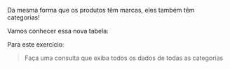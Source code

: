 Da mesma forma que os produtos têm marcas, eles também têm categorias!

Vamos conhecer essa nova tabela:

<div
  class='mu-erd'
  data-entities='{
    "categorias": {
      "id": {
        "type": "Integer",
        "pk": true
      },
      "nome": {
        "type": "Text"
      },
      "id_categoria_pai" : {
        "type": "Integer"
      }
    }
  }'>
</div>

Para este exercício:

> Faça uma consulta que exiba todos os dados de todas as categorias